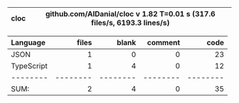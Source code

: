 
cloc|github.com/AlDanial/cloc v 1.82  T=0.01 s (317.6 files/s, 6193.3 lines/s)
--- | ---

Language|files|blank|comment|code
:-------|-------:|-------:|-------:|-------:
JSON|1|0|0|23
TypeScript|1|4|0|12
--------|--------|--------|--------|--------
SUM:|2|4|0|35
